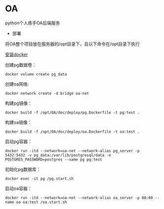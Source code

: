 # OA
python个人练手OA后端服务

+ 部署

将OA整个项目放在服务器的/opt目录下，且以下命令在/opt目录下执行

[安装docker](https://github.com/shiyangqin/doc/blob/master/Linux/docker.md#centos7%E5%AE%89%E8%A3%85docker)

创建pg数据卷：
```
docker volume create pg_data
```

创建oa网络:
```
docker network create -d bridge oa-net
```

构建pg镜像：
```
docker build -f /opt/OA/doc/deploy/pg.Dockerfile -t pg:test .
```

构建oa镜像：
```
docker build -f /opt/OA/doc/deploy/oa.Dockerfile -t oa:test .
```

启动pg容器：
```
docker run -itd --network=oa-net --network-alias pg_server -p 5432:5432 -v pg_data:/var/lib/postgresql/data -e POSTGRES_PASSWORD=postgres --name pg pg:test
```

初始化pg数据库：
```
docker exec -it pg /pg.start.sh
```

启动oa容器：
```
docker run -itd --network=oa-net --network-alias oa_server -p 80:80 --name oa oa:test /oa.start.sh
```
